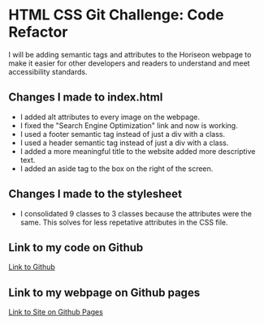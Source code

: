 # HTML CSS Git Challenge: Code Refactor


I will be adding semantic tags and attributes to the Horiseon webpage to make it easier for other developers and readers to understand and meet accessibility standards.


## Changes I made to index.html

- I added alt attributes to every image on the webpage.
- I fixed the "Search Engine Optimization" link and now is working. 
- I used a footer semantic tag instead of just a div with a class.
- I used a header semantic tag instead of just a div with a class.
- I added a more meaningful title to the website added more descriptive text.
- I added an aside tag to the box on the right of the screen.

## Changes I made to the stylesheet
  
- I consolidated 9 classes to 3 classes because the attributes were the same. This solves for less repetative attributes in the CSS file.


## Link to my code on Github
[Link to Github](https://github.com/AlySnyder/UM-Challenge1)

## Link to my webpage on Github pages
[Link to Site on Github Pages](https://alysnyder.github.io/UM-Challenge1/)






